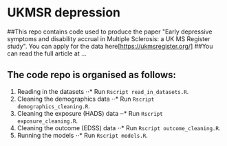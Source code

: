 # UKMSR depression

##This repo contains code used to produce the paper "Early depressive symptoms and disability accrual in Multiple Sclerosis: a UK MS Register study".
You can apply for the data here[https://ukmsregister.org/]
##You can read the full article at ...
## The code repo is organised as follows:
1. Reading in the datasets
⋅⋅* Run `Rscript read_in_datasets.R`. 
2. Cleaning the demographics data
⋅⋅* Run `Rscript demographics_cleaning.R`. 
3. Cleaning the exposure (HADS) data
⋅⋅* Run `Rscript exposure_cleaning.R`. 
4. Cleaning the outcome (EDSS) data
⋅⋅* Run `Rscript outcome_cleaning.R`. 
5. Running the models 
⋅⋅* Run `Rscript models.R`. 

